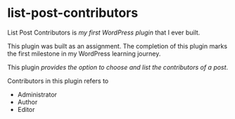 # list-post-contributors

List Post Contributors is _my first WordPress plugin_ that I ever built.

This plugin was built as an assignment. The completion of this plugin marks the first milestone in my WordPress learning journey.

This plugin _provides the option to choose and list the contributors of a post_.

Contributors in this plugin refers to
- Administrator
- Author
- Editor
